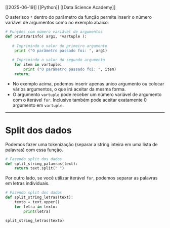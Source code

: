 [[2025-06-19]]
[[Python]]
[[Data Science Academy]]

O asterisco `*` dentro do parâmetro da função permite inserir o número variável de argumentos como no exemplo abaixo:
```python
# Funções com número variável de argumentos
def printVarInfo( arg1, *vartuple ):
    
   # Imprimindo o valor do primeiro argumento
    print ("O parâmetro passado foi: ", arg1)
   
   # Imprimindo o valor do segundo argumento 
    for item in vartuple:
        print ("O parâmetro passado foi: ", item)
    return;
```
- No exemplo acima, podemos inserir apenas único argumento ou colocar vários argumentos, o que irá aceitar da mesma forma.
- O argumento `vartuple` pode receber um número variável de argumento com o iterável `for`. Inclusive também pode aceitar exatamente 0 argumento em `vartuple`.

___
# Split dos dados

Podemos fazer uma tokenização (separar a string inteira em uma lista de palavras) com essa função.
``` python
# Fazendo split dos dados
def split_string_palavras(text):
    return text.split(" ")

```

Por outro lado, se você utilizar iterável `for`, podemos separar as palavras em letras individuais.
```python
# Fazendo split dos dados
def split_string_letras(text):
    texto = text.upper()
    for letra in texto:
        print(letra)

split_string_letras(texto)
```

